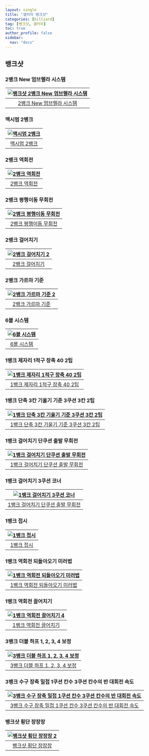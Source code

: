```yaml
---
layout: single
title: "갤러리 뱅크샷"
categories: [billiard]
tag: [뱅크샷, 갤러리]
toc: true
author_profile: false
sidebar:
  nav: "docs"
---
```


## 뱅크샷

### 2뱅크 New 엄브렐라 시스템

| [![뱅크샷 2뱅크 New 엄브렐라 시스템](/images/%EB%B1%85%ED%81%AC%EC%83%B7%202%EB%B1%85%ED%81%AC%20%EC%97%84%EB%B8%8C%EB%A0%90%EB%9D%BC.png)](https://docs.google.com/presentation/d/1i8nsVgupsBsdGfIB6xazj6m23UqmVy5y/edit?usp=sharing&ouid=114978849290694301670&rtpof=true&sd=true) |
| :---: |
| [2뱅크 New 엄브렐라 시스템](https://youtu.be/XKe4L_4hKG8) |

### 맥시멈 2뱅크

| [![맥시멈 2뱅크](/images/2%EB%B1%85%ED%81%AC%20%EB%A7%A5%EC%8B%9C%EB%A9%88.png)](https://docs.google.com/presentation/d/1L9aicJ2EbfHIw8XXuzC6I_aavjUEVOQo/edit#slide=id.p1) |
| :---: |
| [맥시멈 2뱅크](https://youtu.be/vi41tAOj-5M?si=oqGnT5kOLvpq8Jj4) |

### 2뱅크 역회전

| [![2뱅크 역회전](/images/2%EB%B1%85%ED%81%AC%20%EC%97%AD%ED%9A%8C%EC%A0%84.png)](/images/2%EB%B1%85%ED%81%AC%20%EC%97%AD%ED%9A%8C%EC%A0%84.png) |
| :---: |
| [2뱅크 역회전](https://youtu.be/0Bk1qt9SIzc) |

### 2뱅크 평행이동 무회전

| [![2뱅크 평행이동 무회전](/images/2%EB%B1%85%ED%81%AC%20%ED%8F%89%ED%96%89%EC%9D%B4%EB%8F%99.png)](/images/2%EB%B1%85%ED%81%AC%20%ED%8F%89%ED%96%89%EC%9D%B4%EB%8F%99.png) |
| :---: |
| [2뱅크 평행이동 무회전](https://youtu.be/27jvuTosj2Q) |

### 2뱅크 걸어치기

| [![2뱅크 걸어치기 2](/images/2%EB%B1%85%ED%81%AC%20%EA%B1%B8%EC%96%B4%EC%B9%98%EA%B8%B0%202.png)](/images/2%EB%B1%85%ED%81%AC%20%EA%B1%B8%EC%96%B4%EC%B9%98%EA%B8%B0%202.png) |
| :---: |
| [2뱅크 걸어치기](https://youtu.be/WrvoMqWPxvg) |

### 2뱅크 가르마 기준

| [![2뱅크 가르마 기준 2](/images/2%EB%B1%85%ED%81%AC%20%EA%B0%80%EB%A5%B4%EB%A7%88%20%EA%B8%B0%EC%A4%80%202.jpg)](/images/2%EB%B1%85%ED%81%AC%20%EA%B0%80%EB%A5%B4%EB%A7%88%20%EA%B8%B0%EC%A4%80%202.jpg) |
| :---: |
| [2뱅크 가르마 기준](https://youtu.be/4S4sI3eerQw?si=l3QDAmzyKcjjAfIM) |

### 6볼 시스템

| [![6볼 시스템](/images/6%EB%B3%BC%20%EC%8B%9C%EC%8A%A4%ED%85%9C.png)](/images/6%EB%B3%BC%20%EC%8B%9C%EC%8A%A4%ED%85%9C.png) |
| :---: |
| [6볼 시스템](https://youtu.be/zmZeZ2VMMb0) |

### 1뱅크 제자리 1적구 장축 40 2팁

| [![1뱅크 제자리 1적구 장축 40 2팁](/images/1%EB%B1%85%ED%81%AC%20%EC%A0%9C%EC%9E%90%EB%A6%AC%201%EC%A0%81%EA%B5%AC%2040%202%ED%8C%81.png)](/images/1%EB%B1%85%ED%81%AC%20%EC%A0%9C%EC%9E%90%EB%A6%AC%201%EC%A0%81%EA%B5%AC%2040%202%ED%8C%81.png) |
| :---: |
| [1뱅크 제자리 1적구 장축 40 2팁](https://youtu.be/gd3YrVhd_FI) |

### 1뱅크 단축 3칸 기울기 기준 3쿠션 3칸 2팁

| [![1뱅크 단축 3칸 기울기 기준 3쿠션 3칸 2팁](/images/1%EB%B1%85%ED%81%AC%20%EB%8B%A8%EC%B6%95%203%EC%B9%B8%20%EA%B8%B0%EC%9A%B8%EA%B8%B0%20%EA%B8%B0%EC%A4%80%202%ED%8C%81.png)](/images/1%EB%B1%85%ED%81%AC%20%EB%8B%A8%EC%B6%95%203%EC%B9%B8%20%EA%B8%B0%EC%9A%B8%EA%B8%B0%20%EA%B8%B0%EC%A4%80%202%ED%8C%81.png) |
| :---: |
| [1뱅크 단축 3칸 기울기 기준 3쿠션 3칸 2팁](https://youtu.be/5fL4mgjA4R8) |

### 1뱅크 걸어치기 단쿠션 출발 무회전

| [![1뱅크 걸어치기 단쿠션 출발 무회전](/images/1%EB%B1%85%ED%81%AC%20%EA%B1%B8%EC%96%B4%EC%B9%98%EA%B8%B0%20%EB%8B%A8%EC%BF%A0%EC%85%98%20%EC%B6%9C%EB%B0%9C%20%EB%AC%B4%ED%9A%8C%EC%A0%84.png)](/images/1%EB%B1%85%ED%81%AC%20%EA%B1%B8%EC%96%B4%EC%B9%98%EA%B8%B0%20%EB%8B%A8%EC%BF%A0%EC%85%98%20%EC%B6%9C%EB%B0%9C%20%EB%AC%B4%ED%9A%8C%EC%A0%84.png) |
| :---: |
| [1뱅크 걸어치기 단쿠션 출발 무회전](https://youtu.be/zyLf-YNEvLA) |

### 1뱅크 걸어치기 3쿠션 코너

| [![1뱅크 걸어치기 3쿠션 코너](/images/1%EB%B1%85%ED%81%AC%20%EA%B1%B8%EC%96%B4%EC%B9%98%EA%B8%B0%203%EC%BF%A0%EC%85%98%20%EC%BD%94%EB%84%88.jpg)](/images/1%EB%B1%85%ED%81%AC%20%EA%B1%B8%EC%96%B4%EC%B9%98%EA%B8%B0%203%EC%BF%A0%EC%85%98%20%EC%BD%94%EB%84%88.jpg) |
| :---: |
| [1뱅크 걸어치기 단쿠션 출발 무회전](https://youtu.be/cABXcdePXUc?si=RP2E3n9ejWJvu701) |


### 1뱅크 접시

| [![1뱅크 접시](/images/1%EB%B1%85%ED%81%AC%20%EC%A0%91%EC%8B%9C.png)](/images/1%EB%B1%85%ED%81%AC%20%EC%A0%91%EC%8B%9C.png) |
| :---: |
| [1뱅크 접시](https://youtu.be/JRPQquOfD8s) |

### 1뱅크 역회전 되돌아오기 미러법

| [![1뱅크 역회전 되돌아오기 미러법](/images/1%EB%B1%85%ED%81%AC%20%EC%97%AD%ED%9A%8C%EC%A0%84%20%EB%90%98%EB%8F%8C%EC%95%84%EC%98%A4%EA%B8%B0%20%EB%AF%B8%EB%9F%AC%EB%B2%95.png)](/images/1%EB%B1%85%ED%81%AC%20%EC%97%AD%ED%9A%8C%EC%A0%84%20%EB%90%98%EB%8F%8C%EC%95%84%EC%98%A4%EA%B8%B0%20%EB%AF%B8%EB%9F%AC%EB%B2%95.png) |
| :---: |
| [1뱅크 역회전 되돌아오기 미러법](https://youtu.be/_wBW8DkH4uI) |

### 1뱅크 역회전 끌어치기

| [![1뱅크 역회전 끌어치기 4](/images/%EB%B1%85%ED%81%AC%EC%83%B7%20%EC%97%AD%ED%9A%8C%EC%A0%84%204.png)](/images/%EB%B1%85%ED%81%AC%EC%83%B7%20%EC%97%AD%ED%9A%8C%EC%A0%84%204.png) |
| :---: |
| [1뱅크 역회전 끌어치기](https://youtu.be/51WVGZcK84Q) |

### 3뱅크 더블 하프 1, 2, 3, 4 보정

| [![3뱅크 더블 하프 1, 2, 3, 4 보정](/images/%EB%B1%85%ED%81%AC%EC%83%B7%20%EB%8D%94%EB%B8%94%EC%BF%A0%EC%85%98%20%ED%95%98%ED%94%84%201234%EB%B3%B4%EC%A0%95.png)](/images/%EB%B1%85%ED%81%AC%EC%83%B7%20%EB%8D%94%EB%B8%94%EC%BF%A0%EC%85%98%20%ED%95%98%ED%94%84%201234%EB%B3%B4%EC%A0%95.png) |
| :---: |
| [3뱅크 더블 하프 1, 2, 3, 4 보정](https://youtu.be/jJtT06njMxM) |

### 3뱅크 수구 장축 밀접 1쿠션 칸수 3쿠션 칸수의 반 대회전 속도

| [![3뱅크 수구 장축 밀접 1쿠션 칸수 3쿠션 칸수의 반 대회전 속도](/images/3%EB%B1%85%ED%81%AC%20%EC%88%98%EA%B5%AC%20%EC%9E%A5%EC%B6%95%20%EB%B0%80%EC%A0%91.png)](/images/3%EB%B1%85%ED%81%AC%20%EC%88%98%EA%B5%AC%20%EC%9E%A5%EC%B6%95%20%EB%B0%80%EC%A0%91.png) |
| :---: |
| [3뱅크 수구 장축 밀접 1쿠션 칸수 3쿠션 칸수의 반 대회전 속도](https://youtu.be/Vc46VeJhwKE) |

### 뱅크샷 횡단 장장장

| [![뱅크샷 횡단 장장장 2](/images/%EB%B1%85%ED%81%AC%EC%83%B7%20%ED%9A%A1%EB%8B%A8%20%EC%9E%A5%EC%9E%A5%EC%9E%A5%202.jpg)](/images/%EB%B1%85%ED%81%AC%EC%83%B7%20%ED%9A%A1%EB%8B%A8%20%EC%9E%A5%EC%9E%A5%EC%9E%A5%202.jpg) |
| :---: |
| [뱅크샷 횡단 장장장](https://youtu.be/BpEssqaXTCE?si=ER1Tf9xxdOh78zLw) |

